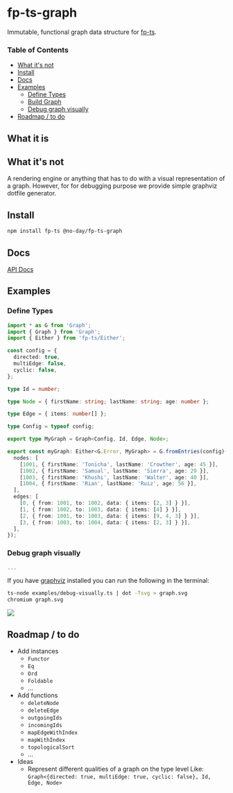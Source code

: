 # fp-ts-graph

Immutable, functional graph data structure for [fp-ts](https://github.com/gcanti/fp-ts).


### Table of Contents

<!-- START doctoc generated TOC please keep comment here to allow auto update -->
<!-- DON'T EDIT THIS SECTION, INSTEAD RE-RUN doctoc TO UPDATE -->

- [What it's not](#what-its-not)
- [Install](#install)
- [Docs](#docs)
- [Examples](#examples)
  - [Define Types](#define-types)
  - [Build Graph](#build-graph)
  - [Debug graph visually](#debug-graph-visually)
- [Roadmap / to do](#roadmap--to-do)

<!-- END doctoc generated TOC please keep comment here to allow auto update -->

## What it is

## What it's not

A rendering engine or anything that has to do with a visual representation of a graph. However, for for debugging purpose we provide simple graphviz dotfile generator.

## Install

```bash
npm install fp-ts @no-day/fp-ts-graph
```

## Docs

[API Docs](https://no-day.github.io/fp-ts-graph/modules/index.ts.html)

## Examples

### Define Types

```ts
import * as G from 'Graph';
import { Graph } from 'Graph';
import { Either } from 'fp-ts/Either';

const config = {
  directed: true,
  multiEdge: false,
  cyclic: false,
};

type Id = number;

type Node = { firstName: string; lastName: string; age: number };

type Edge = { items: number[] };

type Config = typeof config;

export type MyGraph = Graph<Config, Id, Edge, Node>;

export const myGraph: Either<G.Error, MyGraph> = G.fromEntries(config)({
  nodes: [
    [1001, { firstName: 'Tonicha', lastName: 'Crowther', age: 45 }],
    [1002, { firstName: 'Samual', lastName: 'Sierra', age: 29 }],
    [1003, { firstName: 'Khushi', lastName: 'Walter', age: 40 }],
    [1004, { firstName: 'Rian', lastName: 'Ruiz', age: 56 }],
  ],
  edges: [
    [0, { from: 1001, to: 1002, data: { items: [2, 3] } }],
    [1, { from: 1002, to: 1003, data: { items: [4] } }],
    [2, { from: 1001, to: 1003, data: { items: [9, 4, 3] } }],
    [3, { from: 1003, to: 1004, data: { items: [2, 3] } }],
  ],
});
```

### Debug graph visually

```ts
...
```

If you have [graphviz](https://graphviz.org) installed you can run the following in the terminal:

```bash
ts-node examples/debug-visually.ts | dot -Tsvg > graph.svg
chromium graph.svg
```

<img src="./graph.svg"/>

## Roadmap / to do

- Add instances
  - `Functor`
  - `Eq`
  - `Ord`
  - `Foldable`
  - ...
- Add functions
  - `deleteNode`
  - `deleteEdge`
  - `outgoingIds`
  - `incomingIds`
  - `mapEdgeWithIndex`
  - `mapWithIndex`
  - `topologicalSort`
  - ...
- Ideas
  - Represent different qualities of a graph on the type level
    Like: `Graph<{directed: true, multiEdge: true, cyclic: false}, Id, Edge, Node>`
